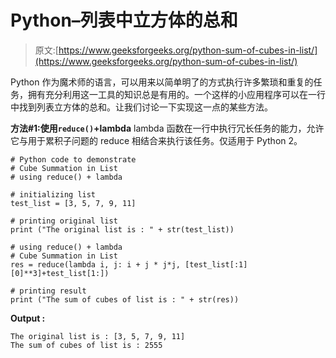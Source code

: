 # Python–列表中立方体的总和

> 原文:[https://www.geeksforgeeks.org/python-sum-of-cubes-in-list/](https://www.geeksforgeeks.org/python-sum-of-cubes-in-list/)

Python 作为魔术师的语言，可以用来以简单明了的方式执行许多繁琐和重复的任务，拥有充分利用这一工具的知识总是有用的。一个这样的小应用程序可以在一行中找到列表立方体的总和。让我们讨论一下实现这一点的某些方法。

**方法#1:使用`reduce()`+lambda**
lambda 函数在一行中执行冗长任务的能力，允许它与用于累积子问题的 reduce 相结合来执行该任务。仅适用于 Python 2。

```
# Python code to demonstrate 
# Cube Summation in List
# using reduce() + lambda

# initializing list
test_list = [3, 5, 7, 9, 11]

# printing original list 
print ("The original list is : " + str(test_list))

# using reduce() + lambda
# Cube Summation in List
res = reduce(lambda i, j: i + j * j*j, [test_list[:1][0]**3]+test_list[1:])

# printing result
print ("The sum of cubes of list is : " + str(res))
```

**Output :**

```
The original list is : [3, 5, 7, 9, 11]
The sum of cubes of list is : 2555

```